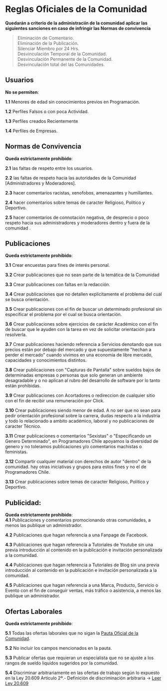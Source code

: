 # Reglas Oficiales de la Comunidad

**Quedarán a criterio de la administraciín de la comunidad aplicar las siguientes sanciones en caso de infringir las Normas de convivencia** 

> Eliminación de Comentario.                                                                                                   
> Eliminación de la Publicación.                                                    
> Silenciar Miembro por 24 Hrs.                                                  
> Desvinculación Temporal de la Comunidad.                                                                                                   
> Desvinculación Permanente de la Comunidad.                                                                                                   
> Desvinculación total del las Comunidades.                                                                                                  
                                                                                            


**Usuarios**
---- 

**No se permiten**:   

**1.1** Menores de edad sin conocimientos previos en Programación.

**1.2** Perfiles Falsos o con poca Actividad.

**1.3** Perfiles creados Recientemente

**1.4** Perfiles de Empresas.


**Normas de Convivencia**
---- 

**Queda estrictamente prohibido**:                                                                                                                                    

**2.1** las faltas de respeto entre los usuarios.

**2.2** las faltas de respeto hacia las autoridades de la Comunidad [Administradores y Moderadores].

**2.3** hacer comentarios racistas, xenofobos, amenazantes y humillantes.

**2.4** hacer comentarios sobre temas de caracter Religioso, Politico y Deportivo.

**2.5** hacer comentarios de connotación negativa, de desprecio o poco respeto hacia sus administradores y moderadores dentro y fuera de la comunidad .

**Publicaciones**
---- 

**Queda estrictamente prohibido**:                                                                                                                                                                               

**3.1** Crear encuestas para fines de interés personal.

**3.2** Crear publicaciones que no sean parte de la temática de la Comunidad

**3.3** Crear publicaciones con faltas en la redacción.

**3.4** Crear publicaciones que no detallen explicitamente el problema del cual se busca orientación.

**3.5** Crear publicaciones con el fin de buscar un determinado profesional sin especificar el problema por el cual se busca orientación.

**3.6** Crear publicaciones sobre ejercicios de carácter Académico con el fin de buscar que le ayuden con la tarea en vez de solicitar orientación para resolverla.

**3.7** Crear publicaciones haciendo referencia a Servicios denotando que sus precios están por debajo del mercado y que supuestamente "hechan a perder el mercado" cuando vivimos en una economia de libre mercado, capacidades y conocimientos distintos.

**3.8** Crear publicaciones con "Capturas de Pantalla" sobre sueldos bajos de determinadas empresas o personas que solo generan un ambiente desagradable y o no aplican al rubro del desarrollo de software por lo tanto están prohibidas.

**3.9** Crear publicaciones con Acortadores o redireccion de cualquier sitio con el fin de recibir una remuneración por Click.

**3.10** Crear publicaciones siendo menor de edad. A no ser que no sean para pedir orientación profesional sobre la carrera, dudas respecto a la industria y todo lo relacionado a ambito académico, laboral y no publicaciones de caracter Técnico.

**3.11** Crear publicaciones o comentarios "Sexistas" o "Especificando un Genero Determinado", en Programadores Chile apoyamos la diversidad de genero y no toleramos publicaciones y/o comentarios machistas o feministas.


**3.12** Compartir cualquier material con derechos de autor "dentro" de la comunidad. hay otras iniciativas y grupos para estos fines y no el de Programadores Chile.

**3.13** Crear publicaciones sobre temas de caracter Religioso, Politico y Deportivo.


**Publicidad**:
---- 

**Queda estrictamente prohibido**:                                                                                                                                                                                                                                   
**4.1** Publicaciones y comentarios promocionando otras comunidades, a menos las publique un administrador.

**4.2** Publicaciones que hagan referencia a una Fanpage de Facebook.

**4.3** Publicaciones que hagan referencia a Tutoriales de Youtube sin una previa introducción al contenido en la publicación e invitación personalizada a la comunidad.

**4.4** Publicaciones que hagan referencia a Tutoriales de Blog sin una previa introducción al contenido en la publicación e invitación personalizada a la comunidad.

**4.5** Publicaciones que hagan referencia a una Marca, Producto, Servicio o Evento con el fin de conseguir ventas, más tráfico o asistencia, a menos las publique un administrador.



**Ofertas Laborales**
---- 

**Queda estrictamente prohibido**:   

**5.1** Todas las ofertas laborales que no sigan la [Pauta Oficial de la Comunidad](Pauta%20Laboral.md).

**5.2** No incluir los campos mencionados en la pauta.

**5.3** Publicar ofertas que requieran un especialista que no se ajuste a los rangos de sueldo liquidos sugeridos por la comunidad.

**5.4** Discriminar arbitrariamente en las ofertas de trabajo según lo expuesto en la Ley 20.609 Artículo 2º.- Definición de discriminación arbitraria -> [Leer Ley 20.609](http://portales.mineduc.cl/usuarios/convivencia_escolar/doc/201311281730000.LEY-20609_no_discriminacion.pdf)


